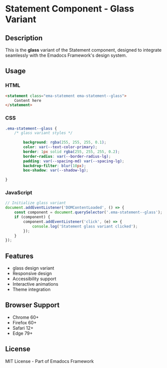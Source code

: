 # Statement Component - Glass Variant

## Description
This is the **glass** variant of the Statement component, designed to integrate seamlessly with the Emadocs Framework's design system.

## Usage

### HTML
```html
<statement class="ema-statement ema-statement--glass">
    Content here
</statement>
```

### CSS
```css
.ema-statement--glass {
    /* glass variant styles */
    
        background: rgba(255, 255, 255, 0.1);
        color: var(--text-color-primary);
        border: 1px solid rgba(255, 255, 255, 0.2);
        border-radius: var(--border-radius-lg);
        padding: var(--spacing-md) var(--spacing-lg);
        backdrop-filter: blur(10px);
        box-shadow: var(--shadow-lg);
    
}
```

### JavaScript
```javascript
// Initialize glass variant
document.addEventListener('DOMContentLoaded', () => {
    const component = document.querySelector('.ema-statement--glass');
    if (component) {
        component.addEventListener('click', (e) => {
            console.log('Statement glass variant clicked');
        });
    }
});
```

## Features
- glass design variant
- Responsive design
- Accessibility support
- Interactive animations
- Theme integration

## Browser Support
- Chrome 60+
- Firefox 60+
- Safari 12+
- Edge 79+

## License
MIT License - Part of Emadocs Framework
